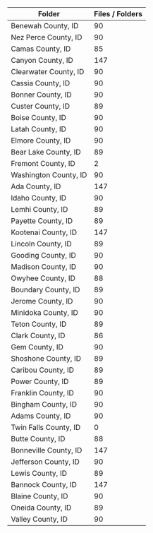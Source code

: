 | Folder                |   Files / Folders |
|-----------------------|-------------------|
| Benewah County, ID    |                90 |
| Nez Perce County, ID  |                90 |
| Camas County, ID      |                85 |
| Canyon County, ID     |               147 |
| Clearwater County, ID |                90 |
| Cassia County, ID     |                90 |
| Bonner County, ID     |                90 |
| Custer County, ID     |                89 |
| Boise County, ID      |                90 |
| Latah County, ID      |                90 |
| Elmore County, ID     |                90 |
| Bear Lake County, ID  |                89 |
| Fremont County, ID    |                 2 |
| Washington County, ID |                90 |
| Ada County, ID        |               147 |
| Idaho County, ID      |                90 |
| Lemhi County, ID      |                89 |
| Payette County, ID    |                89 |
| Kootenai County, ID   |               147 |
| Lincoln County, ID    |                89 |
| Gooding County, ID    |                90 |
| Madison County, ID    |                90 |
| Owyhee County, ID     |                88 |
| Boundary County, ID   |                89 |
| Jerome County, ID     |                90 |
| Minidoka County, ID   |                90 |
| Teton County, ID      |                89 |
| Clark County, ID      |                86 |
| Gem County, ID        |                90 |
| Shoshone County, ID   |                89 |
| Caribou County, ID    |                89 |
| Power County, ID      |                89 |
| Franklin County, ID   |                90 |
| Bingham County, ID    |                90 |
| Adams County, ID      |                90 |
| Twin Falls County, ID |                 0 |
| Butte County, ID      |                88 |
| Bonneville County, ID |               147 |
| Jefferson County, ID  |                90 |
| Lewis County, ID      |                89 |
| Bannock County, ID    |               147 |
| Blaine County, ID     |                90 |
| Oneida County, ID     |                89 |
| Valley County, ID     |                90 |